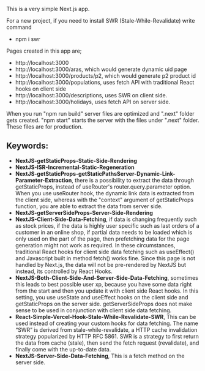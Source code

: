 This is a very simple Next.js app.

For a new project, if you need to install SWR (Stale-While-Revalidate) write command
- npm i swr

Pages created in this app are;
- http://localhost:3000
- http://localhost:3000/aras, which would generate dynamic uid page
- http://localhost:3000/products/p2, which would generate p2 product id 
- http://localhost:3000/populations, uses fetch API with traditional React hooks on client side
- http://localhost:3000/descriptions, uses SWR on client side.
- http://localhost:3000/holidays, uses fetch API on server side.


When you run "npm run build" server files are optimized and ".next" folder gets created.
"npm start" starts the server with the files under ".next" folder. These files are for production.

## Keywords:
- **NextJS-getStaticProps-Static-Side-Rendering**
- **NextJS-ISR-Incremental-Static-Regeneration**
- **NextJS-getStaticProps-getStaticPathsServer-Dynamic-Link-Parameter-Extraction**, there is a possibility to extract the data through getStaticProps, instead of useRouter's router.query.parameter option. When you use useRouter hook, the dynamic link data is extracted from the client side, whereas with the "context" argument of getStaticProps function, you are able to extract the data from server side.
- **NextJS-getServerSideProps-Server-Side-Rendering**
- **NextJS-Client-Side-Data-Fetching**, if data is changing frequently such as stock prices, if the data is highly user specific such as last orders of a customer in an online shop, if partial data needs to be loaded which is only used on the part of the page, then prefetching data for the page generation might not work as required. In these circumstances, traditional React hooks for client side data fetching such as useEffect() and Javascript built in method fetch() works fine. Since this page is not handled by Next.js, the data will not be pre-rendered by NextJS but instead, its controlled by React Hooks.
- **NextJS-Both-Client-Side-And-Server-Side-Data-Fetching**, sometimes this leads to best possible user xp, because you have some data right from the start and then you update it with client side React hooks. In this setting, you use useState and useEffect hooks on the client side and getStaticProps on the server side. getServerSideProps does not make sense to be used in conjunction with client side data fetching.
- **React-Simple-Vercel-Hook-Stale-While-Revalidate-SWR**, This can be used instead of creating your custom hooks for data fetching. The name “SWR” is derived from stale-while-revalidate, a HTTP cache invalidation strategy popularized by HTTP RFC 5861. SWR is a strategy to first return the data from cache (stale), then send the fetch request (revalidate), and finally come with the up-to-date data.
- **NextJS-Server-Side-Data-Fetching**, This is a fetch method on the server side.
